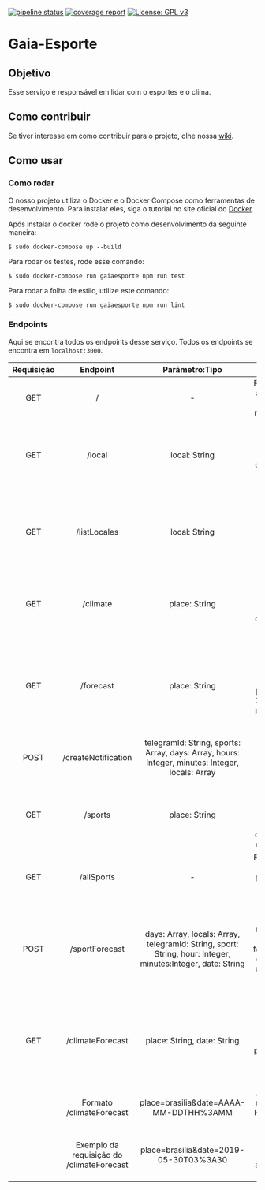 [![pipeline status](https://gitlab.com/botgaia/Gaia-Esporte/badges/master/pipeline.svg)](https://gitlab.com/botgaia/Gaia-Esporte/commits/master)
[![coverage report](https://gitlab.com/botgaia/Gaia-Esporte/badges/master/coverage.svg)](https://gitlab.com/botgaia/Gaia-Esporte/commits/master)
[![License: GPL v3](https://img.shields.io/badge/License-GPLv3-blue.svg)](https://www.gnu.org/licenses/gpl-3.0)

# Gaia-Esporte

## Objetivo
Esse serviço é responsável em lidar com o esportes e o clima.

## Como contribuir

Se tiver interesse em como contribuir para o projeto, olhe nossa [wiki](https://github.com/fga-eps-mds/2019.1-Gaia).

## Como usar

### Como rodar

O nosso projeto utiliza o Docker e o Docker Compose como ferramentas de desenvolvimento. Para instalar eles, siga o tutorial no site oficial do [Docker](https://www.docker.com/).

Após instalar o docker rode o projeto como desenvolvimento da seguinte maneira:

```$ sudo docker-compose up --build```

Para rodar os testes, rode esse comando:

``` $ sudo docker-compose run gaiaesporte npm run test ```

Para rodar a folha de estilo, utilize este comando:

``` $ sudo docker-compose run gaiaesporte npm run lint ```

### Endpoints

Aqui se encontra todos os endpoints desse serviço. Todos os endpoints se encontra em `localhost:3000`.

|Requisição|Endpoint|Parâmetro:Tipo|Descrição|
|:--------:|:------:|:------------:|:-------:|
|GET|/|-|Retorna todas as endpoints do microserviço.|
|GET|/local|local: String|Recebe o nome de um local e retorna as coordenadas do local informado.|
|GET|/listLocales|local: String|Recebe o nome de um local e retorna uma lista com os possíveis locais informado.|
|GET|/climate|place: String|Recebe um local e retorna as condições climáticas do mesmo.|
|GET|/forecast|place: String|Recebe o nome de um local e retorna uma lista com as previsões de 3 em 3 horas por 5 dias do local informado.|
|POST|/createNotification|telegramId: String, sports: Array, days: Array, hours: Integer, minutes: Integer, locals: Array|Salva uma notificação no sistema.|
|GET|/sports|place: String|Recebe um local e retorna os esportes favoráveis, com ressalva e com alerta.|
|GET|/allSports|-|Retorna todos os esportes presentes no banco de dados.|
|POST|/sportForecast|days: Array, locals: Array, telegramId: String, sport: String, hour: Integer, minutes:Integer, date: String |Recebe um objeto de notificação e retorna a favorabilidade do esporte e um objeto de clima para cada local.|
|GET|/climateForecast|place: String, date: String|Recebe o nome de um local, o dia e a hora e retorna a previsão mais perto do horário escolhido.|
||Formato /climateForecast| place=brasilia&date=AAAA-MM-DDTHH%3AMM|A = ano, M = mês, D = dia, H = hora, M = minuto|
||Exemplo da requisição do /climateForecast| place=brasilia&date=2019-05-30T03%3A30|place = brasilia, 30/05/2019 às 03horas e 30min

